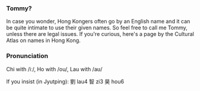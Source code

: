 ### Tommy?

In case you wonder, Hong Kongers often go by an English name and it can be quite intimate to use their given names. So feel free to call me Tommy, unless there are legal issues. If you're curious, here's a page  by the Cultural Atlas on names in Hong Kong.

### Pronunciation

Chi with /iː/, Ho with /ou/, Lau with /aʊ/

If you insist (in Jyutping): 劉 lau4 智 zi3 昊 hou6
